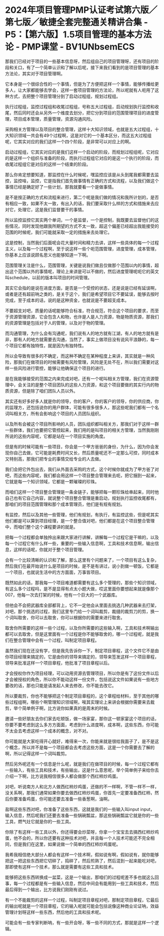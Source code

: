 # 2024年项目管理PMP认证考试第六版／第七版／敏捷全套完整通关精讲合集 - P5：【第六版】1.5项目管理的基本方法论 - PMP课堂 - BV1UNbsemECS

那我们已经对于项目的一些基本信息呀，然后组自己的项目管理呀，还有项目的阶段和关口，有了一个简单认识和了解以后呢，接下来我们看到的是项目管理的基本方法论，其实对于项目管理啊。

它本身是一个很综合性的一个事情，但是为了方便把这样一个事情，能够传播给更多人，让大家都能够去学会，这样一套项目管理的方法论，所以呢就有人呃用了这种方式，去把整个项目管理分到了启动过程组，规划过程组。

执行过程组，监控过程组和收尾过程组，号称五大过程组，启动规划执行监控和收尾，然后同时还会从另外一个维度去划分，把它分到项目的范围管理项目的进度管理，项目成本管理，质量管理，资源沟通风险。

采购相关方管理以及项目的整合管理，这样十大知识领域，也就是五大过程组，十大知识领域一共会有49个过程啊，这是对它的一个基本区分，而这五大过程组呢，它其实对应的我们这样一个四个阶段，是非常可以对应上的啊。

启动过程组，它其实对应的是我们这样一个启动的阶段，而规划过程组呢，它对应的是这样一个组织与准备的阶段，而执行过程组它对应的是这一个执行的阶段，而收尾过程组它是对应的这样一个结束的阶段。

那么你肯定想要知道，那监控在什么时候呢，嘿监控应该是从头到尾我都需要去监控，监控啥，监控，它是指我们首先做事情有正确的方式和流程，以及我们做这个事情已经是确定好了一些计划，那我就要看一个是做事情。

是不是按正确的方式和流程来进行，第二个呢是我们做的情况和我所计划的，是否有相应一致，如果不太一致，有出入的话，我们要采取什么样的方式和措施来去应对它，处理它，这是我们监督要干的事情。

所以监控监控它其实两个单词，一个是监督，一个是控制，我既要去监督他们的这些情况，同时发现他跟我所期望的方式不太一致，超这个偏差已经超出我能接受的范围的时候呢，我们可能就采取一定的措施来去处理它。

这是控制，当然我们后面呢会花大量时间和精力去讲，这样一些具体的每一个过程主义，以及每一个过程啊，至于说这样一些个呃范围管理，进度管理，成本管理，你基本上应该说顾名思义也能够知道一下啊。

范围管理关注是什么，范围管理，关键是说我们做且仅做那个范围以内的事情，超出这个范围以外的事情呢，理论上来讲是可以不做的，然后进度管理呢呃它的英文叫schedule，以前的版本叫项目的时间管理。

其实它会指的是说在进度方面，是否是一个受控的状态，还是说是已经有延误啊，或者是还有超前呐之类的，是关于这个，我们是希望项目它不要延误，能够去按时完成，至于成本的话，说的是这种资金，也就说是不要超支成本。

不要超支对吧，质量的话呢能够符合标准，符合规范，符合这个项目的要求，而至于资源管理资源，它会包含人和物，也许是人是人力资源，物是物质资源，那我们的资源管理是包括对于人的管理，以及对于物的管理。

而沟通管理，为什么会有沟通呢，我们说有人的地方就有江湖，有人的地方就有是非，那有人的地方就需要去沟通，当然了，事实上做项目没有说风平浪静的，每一个项目它都有独特性，就是因为有独特性。

所以会导致有很多的不确定，而这种不确定在某种程度上来讲，其实就是一种风险，那我们在做项目的时候需要有风险管理，风险是无处不在，所以我们需要对这样一些风险进行管控，能够让他确保这个项目的进行。

是在我能够接受的范围之内来完成对吧，还有一个呢叫相关方管理，我们在资源管理中，会关注的是整个项目团队的这些人力资源，和这个项目要做的其实行内的物质资源，但是除了咱们团队人员以外。

其实还有好多好多人就是你的领导，你的客户，你的客户的领导，你的供应商，你的监理方，还包括说你的用户群体，可能有很多很多人，那这些呢我们都有一个名词叫相关方，所有会影响这个项目的人员团队组织。

以及所有会被这个项目所影响的人员，团队组织都叫相关方，那我们对于这样一群一些群体，我们也要把它管控起来，我们用的是叫项目的相关方管理，当然我刚刚所说的这些内容呢，它都是站在一个项目实施的角度。

但是有的时候可能有一些项目，你会是一个甲方爸爸的身份，为什么，因为你会发现你自己去做，它可能是耗费时间又长，然后质量呢还不一定那么可控，同时成本又特别高，那我们把专业的事情交给专业的人去做。

我们会把它外包出去，我们从外面去采购的方式，这个时候你就成为了甲方爸了对吧，而这些内容呢，我们都会用这样一个项目整合管理来去呃，把它捆到一起来，它就是每一个知识领域，它都是一颗璀璨的珍珠。

而咱们这样一个项目整合管理是一条金链子，能够把每一颗珍珠给串起来，同时他自己也有它自己内容，就说整个项目整合管理是重启动，规划执行监控收尾都有，那咱们的项目范围管理和那个成本管理员，他们是有规有规划。

有监控，然后以及其他一些管理，他们有规划，有执行，有监控这些，但是呢其实他们都是可以算到项目经理，是一个整合值对吧，他们都是在这个项目整合管理中，而咱们整个这个课程要讲的就是。

把每一个过程都会单独拎出来跟大家进行讲解，讲解每一个过程它是干嘛的，以及每一个过程它有什么样一些，重要的一些输入信息啊，工具和技术信息啊，输出信息，这样的话呢，你就对于整个项目管理。

会有一个比较清晰的认识和了解，那么这里有个问题来了，一个项目有这么复杂，然后我们在最开始说什么是项目的时候，是不是有讲过，说小到做一顿饭，它都是一个项目，也就说生活中的方方面面，万事皆项目。

既然如此的话，那我每一个项目难道都需要有这么多个管理的，那些个知识领域，有这么多个过程吗，是不是显得有点太小题大做，哎这里面你要想起来就是像那个007，他每一次去打架的时候，他有一个巨大的一个武器库。

但他会不会把武器库全部都背上，它不一定他会从里面去挑选几种武器来去打架，对吧，那个挑选的过程，我们这里专门给一个词叫裁剪，裁缝的裁剪刀的剪，换一个词叫取舍，你可以去取舍，你可以根据你的需要来进行取舍。

取舍你所需要的这样一些个过程，以及你所需要的这些输入啊，工具和技术啊输出都可以去取舍，但是这里面有一个过程是你不能够取舍的，哪一个过程呢，就是我们在整合管理中会有一个过程，叫制定项目章程。

虽然我们现在还没有学，但是我先告诉你一下，制定项目章程，这个文件它不是由你项目经理来搞定的，它是由你的领导来搞定的，领导来签发这样一个项目章程，领导来批准这样一个项目章程，他批准了项目章程以后。

才会授权你作为项目经理，可以动用资源去管理项目，所以你是有了这份文件以后才会被授权的角色，所以你不能动这样一份文件，包括说这文件如果说有一些地方要改的话，那也只能是请发起人来去修改，你不能去改它。

所以要裁剪，你也不能够把这个制定项目章程的，这个章程给材料，至于其他的哪些过程组啊，哪些个啊管理知识领域啊，唉其实理论上来讲会根据你需要来去裁剪，举个简单例子啊，比方说你如果真的是周末的时候。

邀请一些好朋友去你们家去吃顿饭，做一场家宴，那你这一顿家宴这个项目的话，你要不要考虑到这么多方方面面，考虑到什么进度啊，成本啊，这些东西，你可能不太会去考虑这样一个成本的概念，对不对。

你可能就是大家吃得开心就好，难得来一次，你能来就是很给我面子了，是不是这个概念，所以并不是每一个项目都会去考虑这些方面，这是一个你需要去了解的啊，所以记得这样一个词叫裁剪。

然后另外呢还有一个信息是什么呢，就是我们在做项目的时候，每一个过程它都有一些输入，有些工具和技术，有些输出，这是什么意思呢，举个简单例子来给你去介绍一下啊，比方说我相信很多人都会做那个西红柿炒鸡蛋。

对吧，听说南方人和北方人做西红柿炒鸡蛋，还做的不一样啊，不管一样不一样，没关系啊，那我们通常如果你要去做西红柿炒鸡蛋，你首先一定要准备西红柿，然后你要准备鸡蛋，你可能还要去准备一些香葱啊，油啊。

盐啊这些东西对吧，你准备了这些东西，这就是我们的一些输入叫input input，输入信息，然后呢我们还要去准备一些锅碗瓢盆，那这些锅碗瓢盆它就是你的一些工具，燃气灶它就是你的一些工具。

你除了有这样一些工具以外，你还得要会炒菜呀，你拿一个宝宝去去搞西红柿炒鸡蛋，他不会的，所以你还要有这种技术对吧，并且每一个人技术可能还不完全相同，但是我们在这里，如果说做一个简单的西红柿炒鸡蛋呢。

我希我相信绝大部分人都会有这样一个技术啊，假如说有啊，假如说有，就你能够把这一把这些东西把它切碎了，捣碎了，然后煎熟了，然后混到一起来能吃对吧，那即使有这样一个技术，那么就是需要有这些工具和技术。

能够把这些东西转换成一盆菜，这是一个输出，那咱们的过程呢差不多也就这么回事，每一个过程都是有一些输入信息，然后中间会有能用到一些工具和技术，然后最后得到一个输出，比方说我们刚刚有说过。

有一个不能裁剪的这样一个过程，叫制定项目章程对吧，那制定项目章程，它最后的输出呢就是一个项目章程，它的输入呢就可能会包括说像这种商业论证呐，效益管理计划呀这样一些东西，然后他的工具和技术呢。

可能会有一些专家判断呐，有一些开会呀，等一些不同的方式，那就是这样一个逻辑。